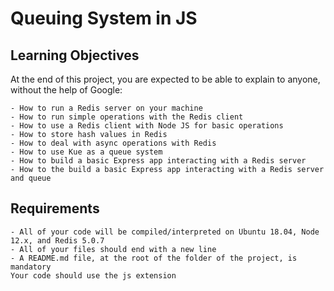 # Queuing System in JS

## Learning Objectives
At the end of this project, you are expected to be able to explain to anyone, without the help of Google:

    - How to run a Redis server on your machine
    - How to run simple operations with the Redis client
    - How to use a Redis client with Node JS for basic operations
    - How to store hash values in Redis
    - How to deal with async operations with Redis
    - How to use Kue as a queue system
    - How to build a basic Express app interacting with a Redis server
    - How to the build a basic Express app interacting with a Redis server and queue
## Requirements
    - All of your code will be compiled/interpreted on Ubuntu 18.04, Node 12.x, and Redis 5.0.7
    - All of your files should end with a new line
    - A README.md file, at the root of the folder of the project, is mandatory
    Your code should use the js extension